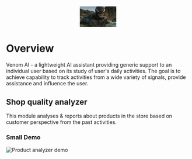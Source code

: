 <p align="center">
  <img src="assets/venom.jpg" alt="Venom Logo" width="100"/>
</p>

# Overview

Venom AI - a lightweight AI assistant providing generic support to an individual user based on its study of user's daily activities. The goal is to achieve 
capability to track activities from a wide variety of signals, provide assistance and influence the user.

## Shop quality analyzer

This module analyses & reports about products in the store based on customer perspective from the past activities.

### Small Demo

![Product analyzer demo](assets/demo.gif)
